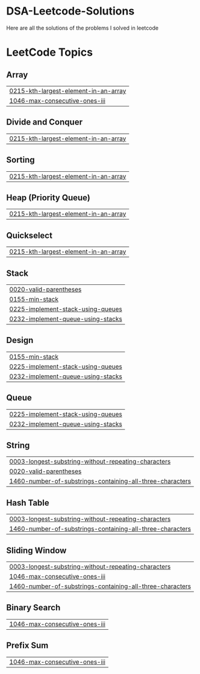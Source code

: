 # DSA-Leetcode-Solutions
Here are all the solutions of the problems I solved in leetcode

<!---LeetCode Topics Start-->
# LeetCode Topics
## Array
|  |
| ------- |
| [0215-kth-largest-element-in-an-array](https://github.com/Anichattrjee/DSA-Leetcode-Solutions/tree/master/0215-kth-largest-element-in-an-array) |
| [1046-max-consecutive-ones-iii](https://github.com/Anichattrjee/DSA-Leetcode-Solutions/tree/master/1046-max-consecutive-ones-iii) |
## Divide and Conquer
|  |
| ------- |
| [0215-kth-largest-element-in-an-array](https://github.com/Anichattrjee/DSA-Leetcode-Solutions/tree/master/0215-kth-largest-element-in-an-array) |
## Sorting
|  |
| ------- |
| [0215-kth-largest-element-in-an-array](https://github.com/Anichattrjee/DSA-Leetcode-Solutions/tree/master/0215-kth-largest-element-in-an-array) |
## Heap (Priority Queue)
|  |
| ------- |
| [0215-kth-largest-element-in-an-array](https://github.com/Anichattrjee/DSA-Leetcode-Solutions/tree/master/0215-kth-largest-element-in-an-array) |
## Quickselect
|  |
| ------- |
| [0215-kth-largest-element-in-an-array](https://github.com/Anichattrjee/DSA-Leetcode-Solutions/tree/master/0215-kth-largest-element-in-an-array) |
## Stack
|  |
| ------- |
| [0020-valid-parentheses](https://github.com/Anichattrjee/DSA-Leetcode-Solutions/tree/master/0020-valid-parentheses) |
| [0155-min-stack](https://github.com/Anichattrjee/DSA-Leetcode-Solutions/tree/master/0155-min-stack) |
| [0225-implement-stack-using-queues](https://github.com/Anichattrjee/DSA-Leetcode-Solutions/tree/master/0225-implement-stack-using-queues) |
| [0232-implement-queue-using-stacks](https://github.com/Anichattrjee/DSA-Leetcode-Solutions/tree/master/0232-implement-queue-using-stacks) |
## Design
|  |
| ------- |
| [0155-min-stack](https://github.com/Anichattrjee/DSA-Leetcode-Solutions/tree/master/0155-min-stack) |
| [0225-implement-stack-using-queues](https://github.com/Anichattrjee/DSA-Leetcode-Solutions/tree/master/0225-implement-stack-using-queues) |
| [0232-implement-queue-using-stacks](https://github.com/Anichattrjee/DSA-Leetcode-Solutions/tree/master/0232-implement-queue-using-stacks) |
## Queue
|  |
| ------- |
| [0225-implement-stack-using-queues](https://github.com/Anichattrjee/DSA-Leetcode-Solutions/tree/master/0225-implement-stack-using-queues) |
| [0232-implement-queue-using-stacks](https://github.com/Anichattrjee/DSA-Leetcode-Solutions/tree/master/0232-implement-queue-using-stacks) |
## String
|  |
| ------- |
| [0003-longest-substring-without-repeating-characters](https://github.com/Anichattrjee/DSA-Leetcode-Solutions/tree/master/0003-longest-substring-without-repeating-characters) |
| [0020-valid-parentheses](https://github.com/Anichattrjee/DSA-Leetcode-Solutions/tree/master/0020-valid-parentheses) |
| [1460-number-of-substrings-containing-all-three-characters](https://github.com/Anichattrjee/DSA-Leetcode-Solutions/tree/master/1460-number-of-substrings-containing-all-three-characters) |
## Hash Table
|  |
| ------- |
| [0003-longest-substring-without-repeating-characters](https://github.com/Anichattrjee/DSA-Leetcode-Solutions/tree/master/0003-longest-substring-without-repeating-characters) |
| [1460-number-of-substrings-containing-all-three-characters](https://github.com/Anichattrjee/DSA-Leetcode-Solutions/tree/master/1460-number-of-substrings-containing-all-three-characters) |
## Sliding Window
|  |
| ------- |
| [0003-longest-substring-without-repeating-characters](https://github.com/Anichattrjee/DSA-Leetcode-Solutions/tree/master/0003-longest-substring-without-repeating-characters) |
| [1046-max-consecutive-ones-iii](https://github.com/Anichattrjee/DSA-Leetcode-Solutions/tree/master/1046-max-consecutive-ones-iii) |
| [1460-number-of-substrings-containing-all-three-characters](https://github.com/Anichattrjee/DSA-Leetcode-Solutions/tree/master/1460-number-of-substrings-containing-all-three-characters) |
## Binary Search
|  |
| ------- |
| [1046-max-consecutive-ones-iii](https://github.com/Anichattrjee/DSA-Leetcode-Solutions/tree/master/1046-max-consecutive-ones-iii) |
## Prefix Sum
|  |
| ------- |
| [1046-max-consecutive-ones-iii](https://github.com/Anichattrjee/DSA-Leetcode-Solutions/tree/master/1046-max-consecutive-ones-iii) |
<!---LeetCode Topics End-->